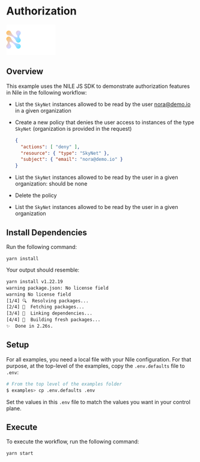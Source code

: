 # Authorization

![image](../images/Nile-text-logo.png)

## Overview

This example uses the NILE JS SDK to demonstrate authorization features in Nile in the following workflow:

- List the `SkyNet` instances allowed to be read by the user nora@demo.io in a given organization
- Create a new policy that denies the user access to instances of the type `SkyNet` (organization is provided in the request)

  ```json
  {
    "actions": [ "deny" ],
    "resource": { "type": "SkyNet" },
    "subject": { "email": "nora@demo.io" }
  }
  ```

- List the `SkyNet` instances allowed to be read by the user in a given organization: should be none
- Delete the policy
- List the `SkyNet` instances allowed to be read by the user in a given organization


## Install Dependencies

Run the following command:

```
yarn install
```

Your output should resemble:

```bash
yarn install v1.22.19
warning package.json: No license field
warning No license field
[1/4] 🔍  Resolving packages...
[2/4] 🚚  Fetching packages...
[3/4] 🔗  Linking dependencies...
[4/4] 🔨  Building fresh packages...
✨  Done in 2.26s.
```

## Setup

For all examples, you need a local file with your Nile configuration.
For that purpose, at the top-level of the examples, copy the `.env.defaults` file to `.env`:

```bash
# From the top level of the examples folder
$ examples> cp .env.defaults .env
```

Set the values in this `.env` file to match the values you want in your control plane.

## Execute

To execute the workflow, run the following command:

```
yarn start
```
